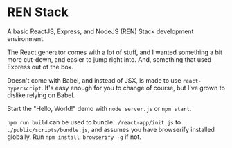 # REN Stack
A basic ReactJS, Express, and NodeJS (REN) Stack development environment.

The React generator comes with a lot of stuff, and I wanted something a bit more cut-down, and easier to jump right into. And, something that used Express out of the box.

Doesn't come with Babel, and instead of JSX, is made to use `react-hyperscript`. It's easy enough for you to change of course, but I've grown to dislike relying on Babel.

Start the "Hello, World!" demo with `node server.js` or `npm start`.

`npm run build` can be used to bundle `./react-app/init.js` to `./public/scripts/bundle.js`, and assumes you have browserify installed globally. Run `npm install browserify -g` if not.
